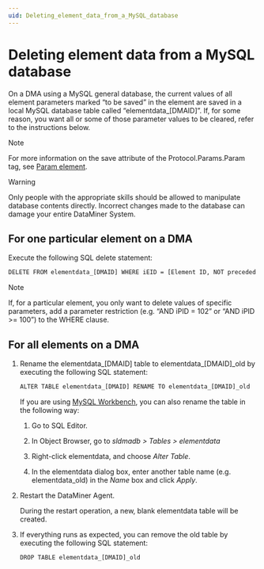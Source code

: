 ```yaml
---
uid: Deleting_element_data_from_a_MySQL_database
---
```


# Deleting element data from a MySQL database

On a DMA using a MySQL general database, the current values of all element parameters marked “to be saved” in the element are saved in a local MySQL database table called “elementdata\_\[DMAID\]”. If, for some reason, you want all or some of those parameter values to be cleared, refer to the instructions below.

> [!NOTE]
> For more information on the save attribute of the Protocol.Params.Param tag, see [Param element](xref:Protocol.Params.Param).

> [!WARNING]
> Only people with the appropriate skills should be allowed to manipulate database contents directly. Incorrect changes made to the database can damage your entire DataMiner System.

## For one particular element on a DMA

Execute the following SQL delete statement:

```txt
DELETE FROM elementdata_[DMAID] WHERE iEID = [Element ID, NOT preceded by the DMA ID];
```

> [!NOTE]
> If, for a particular element, you only want to delete values of specific parameters, add a parameter restriction (e.g. “AND iPID = 102” or “AND iPID \>= 100”) to the WHERE clause.

## For all elements on a DMA

1. Rename the elementdata\_\[DMAID\] table to elementdata\_\[DMAID\]\_old by executing the following SQL statement:

    ```txt
    ALTER TABLE elementdata_[DMAID] RENAME TO elementdata_[DMAID]_old
    ```

    If you are using [MySQL Workbench](xref:MySQL_Workbench), you can also rename the table in the following way:

    1. Go to SQL Editor.

    1. In Object Browser, go to *sldmadb \> Tables \> elementdata*

    1. Right-click elementdata, and choose *Alter Table*.

    1. In the elementdata dialog box, enter another table name (e.g. elementdata_old) in the *Name* box and click *Apply*.

1. Restart the DataMiner Agent.

    During the restart operation, a new, blank elementdata table will be created.

1. If everything runs as expected, you can remove the old table by executing the following SQL statement:

    ```txt
    DROP TABLE elementdata_[DMAID]_old
    ```
